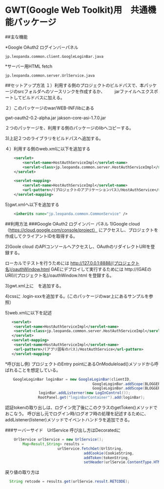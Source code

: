 # GWT(Google Web Toolkit)用　共通機能パッケージ
##主な機能

*Google OAuth2 ログインバーパネル

	jp.leopanda.common.client.GoogleLoginBar.java

*サーバー用HTML fetch

	jp.leopanda.common.server.UrlService.java
	
##セットアップ方法
１）利用する側のプロジェクトのビルドパスで、本パッケージのsrcフォルダへのソースリンクを作成するか、
　　jarファイルへエクスポートしてビルドバスに加える。

２）このパッケージのwar/WEB-INF/libにある

gwt-oauth2-0.2-alpha.jar
jakson-core-asi-1.7.0.jar

２つのパッケージを、利用する側のパッケージのlibへコピーする。

3)上記２つのライブラリをビルドパスへ追加する。

４）利用する側のweb.xmlに以下を追加する
```xml
	<servlet>
    	<servlet-name>HostAuthServiceImpl</servlet-name>
    	<servlet-class>jp.leopanda.common.server.HostAuthServiceImpl</servlet-class>
  	</servlet>
   
  	<servlet-mapping>
    	<servlet-name>HostAuthServiceImpl</servlet-name>
    	<url-pattern>/(プロジェクトのアプリケーションパス)/HostAuthService</url-pattern>
  	</servlet-mapping>
```
 
 5)gwt.xmlへ以下を追加する
```xml
 	<inherits name="jp.leopanda.common.CommonService" />
```
##利用方法
###Google OAuth2 ログインバー パネル
 1)Google cloud（https://cloud.google.com/console/project）
 	にアクセスし、プロジェクトを作成してクライアントIDを取得する。
 
 2)Goole cloud のAPIコンソールへアクセスし、OAuthのリダイレクトURIを登録する。
 
   ローカルでテストを行うためには
   http://127.0.0.1:8888/(プロジェクト名)/oauthWindow.html
   GAEにデプロイして実行するためには
   http://(GAEのURI)/(プロジェクト名)/oauthWindow.html
   を登録する。
 
 3)gwt.xml上に　<inherits name="jp.leopanda.common.Common" />を追加する。
 
 4)cssに .login-xxxを追加する。(このパッケージのwar上にあるサンプルを参照）
 
 5)web.xmlに以下を記述

```xml
   <servlet>
    <servlet-name>HostAuthServiceImpl</servlet-name>
    <servlet-class>jp.leopanda.common.server.HostAuthServiceImpl</servlet-class>
   </servlet>
   <servlet-mapping>
    <servlet-name>HostAuthServiceImpl</servlet-name>
    <url-pattern>/(アプリ固有のパス)/HostAuthService</url-pattern>
   </servlet-mapping>
```

*呼び出し例)
  プロジェクトのEntry pointにあるOnModuleload()メソッドから呼ばれることを想定している。

```java
 　 GoogleLoginBar loginBar = new GoogleLoginBar(clientID,
  			   							GoogleLoginBar.addScope(BLOGGER)+
  										GoogleLoginBar.addScope(BLOGGERV2));
  			　　loginBar.addListerner(new LogInControl());
  			   RootPanel.get("loginBarContainer").add(loginBar);
  ```
 
  認証tokenの取り出しは、ログイン完了後にこのクラスのgetToken()メソッドでおこなう。
  呼び出し元でログイン時/ログオフ時の処理を記述するために、addListener(listener<Class>)メソッドでイベントハンドラを追加できる。
  
###サーバーサイド　UrlService
呼び出し方はDecoratedに

```java
   	UrlService urlService = new UrlService();
  		Map<Result,String> results = 
  						urlService.fetchGet(UrlString,
  									addCookie(CookieString,
  									addToken(tokenString,
  									setHeader(urlServie.ContentType.HTML))));
 ```
  
戻り値の取り方は
```java 
  String retcode = results.get(urlServie.result.RETCODE);
```

  